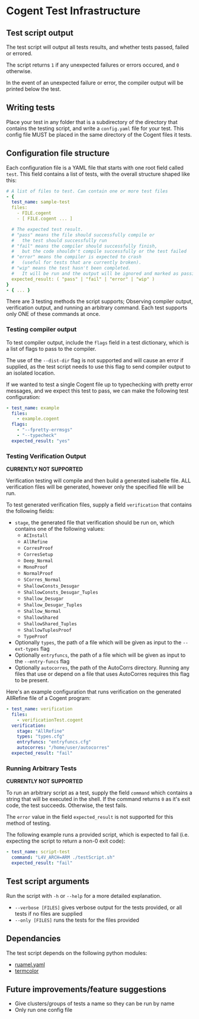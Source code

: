 # Cogent Test Infrastructure

## Test script output

The test script will output all tests results, and whether tests passed, failed or errored.

The script returns `1` if any unexpected failures or errors occured, and `0` otherwise.

In the event of an unexpected failure or error, the compiler output will be printed below the test.

## Writing tests

Place your test in any folder that is a subdirectory of the directory that contains the testing script, and write a `config.yaml` file for your test. This config file MUST be placed in the same directory of the Cogent files it tests.

## Configuration file structure

Each configuration file is a YAML file that starts with one root field called `test`. This field contains a list of tests, with the overall structure shaped like this:

```yaml
# A list of files to test. Can contain one or more test files
- { 
  test_name: sample-test
  files: 
    - FILE.cogent
    - [ FILE.cogent ... ]

  # The expected test result. 
  # "pass" means the file should successfully compile or
  #   the test should successfully run
  # "fail" means the compiler should successfully finish, 
  #   but the code shouldn't compile successfully or the test failed
  # "error" means the compiler is expected to crash 
  #   (useful for tests that are currently broken).
  # "wip" means the test hasn't been completed.
  #   It will be run and the output will be ignored and marked as passing
  expected_result: ( "pass" | "fail" | "error" | "wip" )
}
- { ... }
```

There are 3 testing methods the script supports; Observing compiler output, verification output, and running an arbitrary command. Each test supports only ONE of these commands at once.

### Testing compiler output

To test compiler output, include the `flags` field in a test dictionary, which is a list of flags to pass to the compiler.

The use of the `--dist-dir` flag is not supported and will cause an error if supplied, as the test script needs to use this flag to send compiler output to an isolated location.

If we wanted to test a single Cogent file up to typechecking with pretty error messages, and we expect this test to pass, we can make the following test configuration:

```yaml
- test_name: example
  files: 
    - example.cogent
  flags:
    - "--fpretty-errmsgs"
    - "--typecheck"
  expected_result: "yes"
```

### Testing Verification Output

**CURRENTLY NOT SUPPORTED**

Verification testing will compile and then build a generated isabelle file. ALL verification files will be generated, however only the specified file will be run.

To test generated verification files, supply a field `verification` that contains the following fields:
* `stage`, the generated file that verification should be run on, which contains one of the following values:
  * `ACInstall`
  * `AllRefine`
  * `CorresProof`
  * `CorresSetup`
  * `Deep_Normal`
  * `MonoProof`
  * `NormalProof`
  * `SCorres_Normal`
  * `ShallowConsts_Desugar`
  * `ShallowConsts_Desugar_Tuples`
  * `Shallow_Desugar`
  * `Shallow_Desugar_Tuples`
  * `Shallow_Normal`
  * `ShallowShared`
  * `ShallowShared_Tuples`
  * `ShallowTuplesProof`
  * `TypeProof`
* Optionally `types`, the path of a file which will be given as input to the `--ext-types` flag
* Optionally `entryfuncs`, the path of a file which will be given as input to the `--entry-funcs` flag
* Optionally `autocorres`, the path of the AutoCorrs directory. Running any files that use or depend on a file that uses AutoCorres requires this flag to be present.

Here's an example configuration that runs verification on the generated AllRefine file of a Cogent program:

```yaml
- test_name: verification 
  files:
    - verificationTest.cogent
  verification: 
    stage: "AllRefine"
    types: "types.cfg"
    entryfuncs: "entryfuncs.cfg"
    autocorres: "/home/user/autocorres"
  expected_result: "fail"
```

### Running Arbitrary Tests

**CURRENTLY NOT SUPPORTED**

To run an arbitrary script as a test, supply the field `command` which contains a string
that will be executed in the shell. If the command returns `0` as it's exit code, the test
succeeds. Otherwise, the test fails.

The `error` value in the field `expected_result` is not supported for this method of testing.

The following example runs a provided script, which is expected to fail (i.e. expecting the script to return a non-0 exit code):

```yaml
- test_name: script-test
  command: "L4V_ARCH=ARM ./testScript.sh"
  expected_result: "fail"
```

## Test script arguments

Run the script with `-h` or `--help` for a more detailed explanation.

* `--verbose [FILES]` gives verbose output for the tests provided, or all tests if no files are supplied
* `--only [FILES]` runs the tests for the files provided

## Dependancies

The test script depends on the following python modules:
* [ruamel.yaml](https://yaml.readthedocs.io/en/latest/)
* [termcolor](https://pypi.org/project/termcolor/)

## Future improvements/feature suggestions

* Give clusters/groups of tests a name so they can be run by name
* Only run one config file
